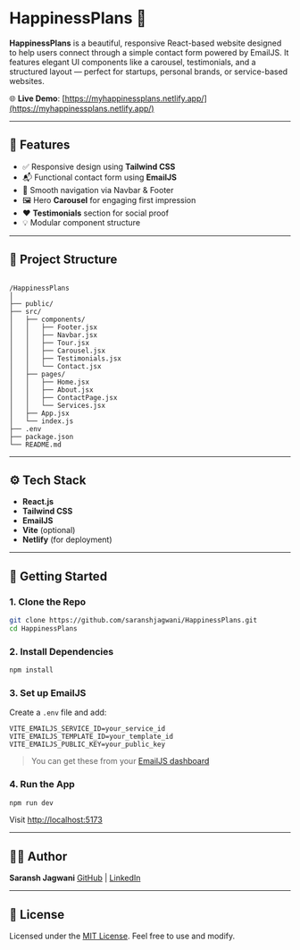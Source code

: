 
# HappinessPlans 💌

**HappinessPlans** is a beautiful, responsive React-based website designed to help users connect through a simple contact form powered by EmailJS. It features elegant UI components like a carousel, testimonials, and a structured layout — perfect for startups, personal brands, or service-based websites.

🌐 **Live Demo**: [https://myhappinessplans.netlify.app/](https://myhappinessplans.netlify.app/)

---

## 📸 Features

- ✅ Responsive design using **Tailwind CSS**
- 📬 Functional contact form using **EmailJS**
- 🧭 Smooth navigation via Navbar & Footer
- 🖼️ Hero **Carousel** for engaging first impression
- ❤️ **Testimonials** section for social proof
- 💡 Modular component structure

---

## 📂 Project Structure

```

/HappinessPlans
│
├── public/
├── src/
│   ├── components/
│   │   ├── Footer.jsx
│   │   ├── Navbar.jsx
│   │   ├── Tour.jsx
│   │   ├── Carousel.jsx
│   │   ├── Testimonials.jsx
│   │   └── Contact.jsx
│   ├── pages/
│   │   ├── Home.jsx
│   │   ├── About.jsx
│   │   ├── ContactPage.jsx
│   │   └── Services.jsx
│   ├── App.jsx
│   └── index.js
├── .env
├── package.json
└── README.md

````

---

## ⚙️ Tech Stack

- **React.js**
- **Tailwind CSS**
- **EmailJS**
- **Vite** (optional)
- **Netlify** (for deployment)

---

## 🧪 Getting Started

### 1. Clone the Repo

```bash
git clone https://github.com/saranshjagwani/HappinessPlans.git
cd HappinessPlans
````

### 2. Install Dependencies

```bash
npm install
```

### 3. Set up EmailJS

Create a `.env` file and add:

```env
VITE_EMAILJS_SERVICE_ID=your_service_id
VITE_EMAILJS_TEMPLATE_ID=your_template_id
VITE_EMAILJS_PUBLIC_KEY=your_public_key
```

> You can get these from your [EmailJS dashboard](https://dashboard.emailjs.com/)

### 4. Run the App

```bash
npm run dev
```

Visit [http://localhost:5173](http://localhost:5173)

---

## 🧑‍💻 Author

**Saransh Jagwani**
[GitHub](https://github.com/saranshjagwani) | [LinkedIn](https://www.linkedin.com/in/saransh-jagwani-429b821b8/)

---

## 📜 License

Licensed under the [MIT License](LICENSE). Feel free to use and modify.

